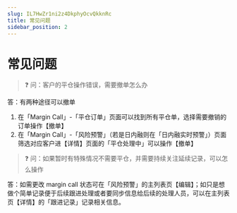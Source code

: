 ```yaml
---
slug: IL7HwZr1ni2z4DkphyOcvQkknRc
title: 常见问题
sidebar_position: 2
---
```



# 常见问题


> ❓ 问：客户的平仓操作错误，需要撤单怎么办


答：有两种途径可以撤单

1. 在「Margin Call」-「平仓订单」页面可以找到所有平仓单，选择需要撤销的订单操作【撤单】
2. 在「Margin Call」-「风险预警」（若是日内融则在「日内融实时预警」）页面筛选对应客户进【详情】页面的「平仓处理中」可以操作【撤单】

> ❓ 问：如果暂时有特殊情况不需要平仓，并需要持续关注延续记录，可以怎么操作


答：如需更改 margin call 状态可在「风险预警」的主列表页【编辑】；如只是想做个简单记录便于后续跟进处理或者要同步信息给后续的处理人员，可以在主列表页【详情】的「跟进记录」记录相关信息。


